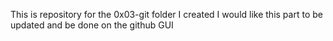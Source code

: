 This is repository for the 0x03-git folder I created
I would like this part to be updated and be done on the github GUI
